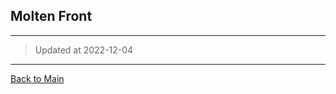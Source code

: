 ## Molten Front

---

>   Updated at 2022-12-04

---

[Back to Main](https://david-dhc.github.io/World-of-Warcraft)
